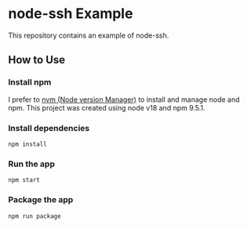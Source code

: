 # node-ssh Example

This repository contains an example of node-ssh.

## How to Use

### Install npm

I prefer to [nvm (Node version Manager)](https://github.com/nvm-sh/nvm) to
install and manage node and npm. This project was created using node v18
and npm 9.5.1.

### Install dependencies

    npm install

### Run the app

    npm start

### Package the app

    npm run package
